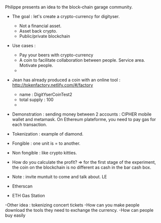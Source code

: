 
Philippe presents an idea to the block-chain garage community.

- The goal : let's create a crypto-currency for digityser.

  - Not a financial asset.
  - Asset back crypto.
  - Public/private blockchain
  

- Use cases : 
    - Pay your beers with crypto-currency
    - A coin to facilitate collaboration between people. Service area. Motivate people.
    - 
    
 
- Jean has already produced a coin with an online tool : http://tokenfactory.netlify.com/#/factory 
  - name : DigitYserCoinTest2
  - total supply : 100 
  - 

- Demonstration : sending money between 2 accounts : CIPHER mobile wallet and metamask. On Ethereum plateforme, you need to pay gas for each transaction.


- Tokenization : example of diamond.

- Fongible : one unit is = to another.
- Non fongible : like crypto kitties.

- How do you calculate the profit?
 => for the first stage of the experiment, the coin on the blockchain is no different as cash in the bar cash box.

- Note : invite muntuit to come and talk about. LE

- Etherscan
- ETH Gas Station

-Other idea : tokenizing concert tickets 
  -How can you make people download the tools they need to exchange the currency.
  -How can people buy easily
